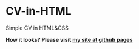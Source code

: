 # CV-in-HTML
Simple CV in HTML&amp;CSS

**How it looks? Please visit [my site at github pages](https://michalkuczynski.github.io/CV-in-HTML/)**


